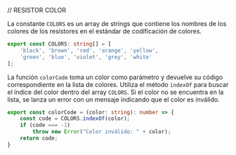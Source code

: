 
// RESISTOR COLOR 

La constante `COLORS` es un array de strings que contiene los nombres de los colores de los resistores en el estándar de codificación de colores.

```typescript
export const COLORS: string[] = [
    'black', 'brown', 'red', 'orange', 'yellow', 
    'green', 'blue', 'violet', 'grey', 'white'
];
```
La función `colorCode` toma un color como parámetro y devuelve su código correspondiente en la lista de colores. Utiliza el método `indexOf` para buscar el índice del color dentro del array `COLORS`. Si el color no se encuentra en la lista, se lanza un error con un mensaje indicando que el color es inválido.

```typescript
export const colorCode = (color: string): number => {
    const code = COLORS.indexOf(color);
    if (code === -1)
        throw new Error("Color inválido: " + color);
    return code;
}
```
